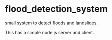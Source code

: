 # flood_detection_system
small system to detect floods and landslides.

This has a simple node js server and client.

